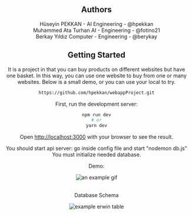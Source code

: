 <div align="center">

## Authors
Hüseyin PEKKAN - AI Engineering - @hpekkan </br>
Muhammed Ata Turhan AI - Engineering - @fotino21</br>
Berkay Yıldız Computer - Engineering - @berykay</br>
## Getting Started
It is a project in that you can buy products on different websites but have one basket. In this way, you can use one website to buy from one or many websites. Below is a small demo, or you can use your local to try. </br>
```bash
https://github.com/hpekkan/webappProject.git
```

First, run the development server:

```bash
npm run dev
# or
yarn dev
```

Open [http://localhost:3000](http://localhost:3000) with your browser to see the result.

You should start api server: go inside config file and start "nodemon db.js"</br>
You must initialize needed database.</br>

Demo:</br>

![an example gif](https://github.com/hpekkan/webappProject/blob/main/exampleGif.gif)</br></br>

Database Schema</br>

![example erwin table](https://github.com/hpekkan/webappProject/blob/main/example_database.png)
</div>
